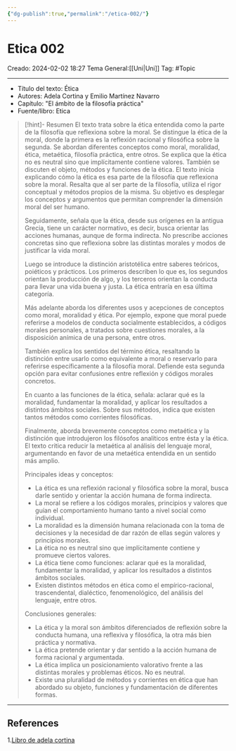```yaml
---
{"dg-publish":true,"permalink":"/etica-002/"}
---
```



# Etica 002

Creado: 2024-02-02 18:27
Tema General:[[Uni\|Uni]]
Tag: #Topic


___

<div class="transclusion internal-embed is-loaded"><div class="markdown-embed">



- Título del texto: Ética
- Autores: Adela Cortina y Emilio Martínez Navarro
- Capítulo: "El ámbito de la filosofía práctica"
- Fuente/libro: Etica 


>[!hint]- Resumen
>El texto trata sobre la ética entendida como la parte de la filosofía que reflexiona sobre la moral. Se distingue la ética de la moral, donde la primera es la reflexión racional y filosófica sobre la segunda. Se abordan diferentes conceptos como moral, moralidad, ética, metaética, filosofía práctica, entre otros. Se explica que la ética no es neutral sino que implícitamente contiene valores. También se discuten el objeto, métodos y funciones de la ética.
>El texto inicia explicando cómo la ética es esa parte de la filosofía que reflexiona sobre la moral. Resalta que al ser parte de la filosofía, utiliza el rigor conceptual y métodos propios de la misma. Su objetivo es desplegar los conceptos y argumentos que permitan comprender la dimensión moral del ser humano.
>
>Seguidamente, señala que la ética, desde sus orígenes en la antigua Grecia, tiene un carácter normativo, es decir, busca orientar las acciones humanas, aunque de forma indirecta. No prescribe acciones concretas sino que reflexiona sobre las distintas morales y modos de justificar la vida moral.
>
>Luego se introduce la distinción aristotélica entre saberes teóricos, poiéticos y prácticos. Los primeros describen lo que es, los segundos orientan la producción de algo, y los terceros orientan la conducta para llevar una vida buena y justa. La ética entraría en esa última categoría.
>
>Más adelante aborda los diferentes usos y acepciones de conceptos como moral, moralidad y ética. Por ejemplo, expone que moral puede referirse a modelos de conducta socialmente establecidos, a códigos morales personales, a tratados sobre cuestiones morales, a la disposición anímica de una persona, entre otros.
>
>También explica los sentidos del término ética, resaltando la distinción entre usarlo como equivalente a moral o reservarlo para referirse específicamente a la filosofía moral. Defiende esta segunda opción para evitar confusiones entre reflexión y códigos morales concretos.
>
>En cuanto a las funciones de la ética, señala: aclarar qué es la moralidad, fundamentar la moralidad, y aplicar los resultados a distintos ámbitos sociales. Sobre sus métodos, indica que existen tantos métodos como corrientes filosóficas.
>
>Finalmente, aborda brevemente conceptos como metaética y la distinción que introdujeron los filósofos analíticos entre ésta y la ética. El texto critica reducir la metaética al análisis del lenguaje moral, argumentando en favor de una metaética entendida en un sentido más amplio.
>
>Principales ideas y conceptos:
>
> - La ética es una reflexión racional y filosófica sobre la moral, busca darle sentido y orientar la acción humana de forma indirecta.
> - La moral se refiere a los códigos morales, principios y valores que guían el comportamiento humano tanto a nivel social como individual.
> - La moralidad es la dimensión humana relacionada con la toma de decisiones y la necesidad de dar razón de ellas según valores y principios morales.
> - La ética no es neutral sino que implícitamente contiene y promueve ciertos valores.
> - La ética tiene como funciones: aclarar qué es la moralidad, fundamentar la moralidad, y aplicar los resultados a distintos ámbitos sociales.
> - Existen distintos métodos en ética como el empírico-racional, trascendental, dialéctico, fenomenológico, del análisis del lenguaje, entre otros.
>
>Conclusiones generales:
>
> - La ética y la moral son ámbitos diferenciados de reflexión sobre la conducta humana, una reflexiva y filosófica, la otra más bien práctica y normativa.
> - La ética pretende orientar y dar sentido a la acción humana de forma racional y argumentada.
> - La ética implica un posicionamiento valorativo frente a las distintas morales y problemas éticos. No es neutral.
> - Existe una pluralidad de métodos y corrientes en ética que han abordado su objeto, funciones y fundamentación de diferentes formas.

</div></div>

___
## References
1.[Libro de adela cortina](https://e-aulas.urosario.edu.co/pluginfile.php/3061230/mod_resource/content/0/Adela%20Cortina%20-%20%C3%89tica%20cap.%201.pdf)